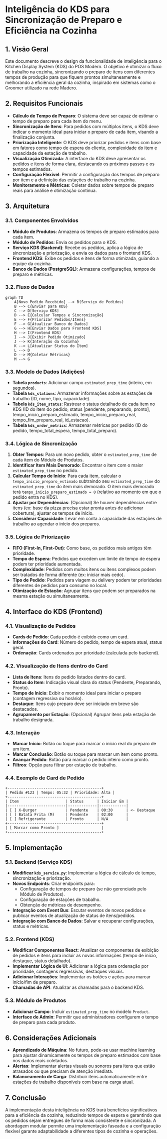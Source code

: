 # Inteligência do KDS para Sincronização de Preparo e Eficiência na Cozinha

## 1. Visão Geral

Este documento descreve o design da funcionalidade de inteligência para o Kitchen Display System (KDS) do POS Modern. O objetivo é otimizar o fluxo de trabalho na cozinha, sincronizando o preparo de itens com diferentes tempos de produção para que fiquem prontos simultaneamente e melhorando a eficiência geral da cozinha, inspirado em sistemas como o Groomer utilizado na rede Madero.

## 2. Requisitos Funcionais

- **Cálculo de Tempo de Preparo**: O sistema deve ser capaz de estimar o tempo de preparo para cada item do menu.
- **Sincronização de Itens**: Para pedidos com múltiplos itens, o KDS deve indicar o momento ideal para iniciar o preparo de cada item, visando a finalização conjunta.
- **Priorização Inteligente**: O KDS deve priorizar pedidos e itens com base em fatores como tempo de espera do cliente, complexidade do item e capacidade da estação de trabalho.
- **Visualização Otimizada**: A interface do KDS deve apresentar os pedidos e itens de forma clara, destacando os próximos passos e os tempos estimados.
- **Configuração Flexível**: Permitir a configuração dos tempos de preparo por item e a definição das estações de trabalho na cozinha.
- **Monitoramento e Métricas**: Coletar dados sobre tempos de preparo reais para análise e otimização contínua.

## 3. Arquitetura

### 3.1. Componentes Envolvidos

- **Módulo de Produtos**: Armazena os tempos de preparo estimados para cada item.
- **Módulo de Pedidos**: Envia os pedidos para o KDS.
- **Serviço KDS (Backend)**: Recebe os pedidos, aplica a lógica de sincronização e priorização, e envia os dados para o frontend KDS.
- **Frontend KDS**: Exibe os pedidos e itens de forma otimizada, guiando a equipe da cozinha.
- **Banco de Dados (PostgreSQL)**: Armazena configurações, tempos de preparo e métricas.

### 3.2. Fluxo de Dados

```mermaid
graph TD
    A[Novo Pedido Recebido] --> B(Serviço de Pedidos)
    B --> C{Enviar para KDS}
    C --> D[Serviço KDS]
    D --> E{Calcular Tempos e Sincronização}
    E --> F{Priorizar Pedidos/Itens}
    F --> G[Atualizar Banco de Dados]
    G --> H[Enviar Dados para Frontend KDS]
    H --> I(Frontend KDS)
    I --> J[Exibir Pedido Otimizado]
    J --> K{Interação da Cozinha}
    K --> L[Atualizar Status do Item]
    L --> D
    D --> M{Coletar Métricas}
    M --> G
```

### 3.3. Modelo de Dados (Adições)

- **Tabela `products`**: Adicionar campo `estimated_prep_time` (inteiro, em segundos).
- **Tabela `kds_stations`**: Armazenar informações sobre as estações de trabalho (ID, nome, tipo, capacidade).
- **Tabela `kds_item_status`**: Rastrear o status detalhado de cada item no KDS (ID do item do pedido, status [pendente, preparando, pronto], tempo_inicio_preparo_estimado, tempo_inicio_preparo_real, tempo_fim_preparo_real, id_estacao).
- **Tabela `kds_order_metrics`**: Armazenar métricas por pedido (ID do pedido, tempo_total_espera, tempo_total_preparo).

### 3.4. Lógica de Sincronização

1.  **Obter Tempos**: Para um novo pedido, obter o `estimated_prep_time` de cada item do Módulo de Produtos.
2.  **Identificar Item Mais Demorado**: Encontrar o item com o maior `estimated_prep_time` no pedido.
3.  **Calcular Tempo de Início**: Para cada item, calcular o `tempo_inicio_preparo_estimado` subtraindo seu `estimated_prep_time` do `estimated_prep_time` do item mais demorado. O item mais demorado terá `tempo_inicio_preparo_estimado = 0` (relativo ao momento em que o pedido entra no KDS).
4.  **Ajustar por Dependências**: (Opcional) Se houver dependências entre itens (ex: base da pizza precisa estar pronta antes de adicionar cobertura), ajustar os tempos de início.
5.  **Considerar Capacidade**: Levar em conta a capacidade das estações de trabalho ao agendar o início dos preparos.

### 3.5. Lógica de Priorização

- **FIFO (First-In, First-Out)**: Como base, os pedidos mais antigos têm prioridade.
- **Tempo de Espera**: Pedidos que excedem um limite de tempo de espera podem ter prioridade aumentada.
- **Complexidade**: Pedidos com muitos itens ou itens complexos podem ser tratados de forma diferente (ex: iniciar mais cedo).
- **Tipo de Pedido**: Pedidos para viagem ou delivery podem ter prioridades diferentes de pedidos para consumo no local.
- **Otimização de Estação**: Agrupar itens que podem ser preparados na mesma estação ou simultaneamente.

## 4. Interface do KDS (Frontend)

### 4.1. Visualização de Pedidos

- **Cards de Pedido**: Cada pedido é exibido como um card.
- **Informações do Card**: Número do pedido, tempo de espera atual, status geral.
- **Ordenação**: Cards ordenados por prioridade (calculada pelo backend).

### 4.2. Visualização de Itens dentro do Card

- **Lista de Itens**: Itens do pedido listados dentro do card.
- **Status do Item**: Indicação visual clara do status (Pendente, Preparando, Pronto).
- **Tempo de Início**: Exibir o momento ideal para iniciar o preparo (contagem regressiva ou horário).
- **Destaque**: Itens cujo preparo deve ser iniciado em breve são destacados.
- **Agrupamento por Estação**: (Opcional) Agrupar itens pela estação de trabalho designada.

### 4.3. Interação

- **Marcar Início**: Botão ou toque para marcar o início real do preparo de um item.
- **Marcar Conclusão**: Botão ou toque para marcar um item como pronto.
- **Avançar Pedido**: Botão para marcar o pedido inteiro como pronto.
- **Filtros**: Opção para filtrar por estação de trabalho.

### 4.4. Exemplo de Card de Pedido

```
+------------------------------------------+
| Pedido #123 | Tempo: 05:32 | Prioridade: Alta |
+------------------------------------------+
| Item                     | Status      | Iniciar Em |
|--------------------------|-------------|------------|
| [ ] X-Burger             | Pendente    | 00:30      | <- Destaque
| [ ] Batata Frita (M)     | Pendente    | 02:00      |
| [ ] Refrigerante         | Pronto      | N/A        |
+------------------------------------------+
| [ Marcar como Pronto ]                   |
+------------------------------------------+
```

## 5. Implementação

### 5.1. Backend (Serviço KDS)

- **Modificar `kds_service.py`**: Implementar a lógica de cálculo de tempo, sincronização e priorização.
- **Novos Endpoints**: Criar endpoints para:
    - Configuração de tempos de preparo (se não gerenciado pelo Módulo de Produtos).
    - Configuração de estações de trabalho.
    - Obtenção de métricas de desempenho.
- **Integração com Event Bus**: Escutar eventos de novos pedidos e publicar eventos de atualização de status de itens/pedidos.
- **Integração com Banco de Dados**: Salvar e recuperar configurações, status e métricas.

### 5.2. Frontend (KDS)

- **Modificar Componentes React**: Atualizar os componentes de exibição de pedidos e itens para incluir as novas informações (tempo de início, destaque, status detalhado).
- **Implementar Lógica de UI**: Adicionar a lógica para ordenação por prioridade, contagens regressivas, destaques visuais.
- **Adicionar Interações**: Implementar os botões e ações para marcar início/fim de preparo.
- **Chamadas de API**: Atualizar as chamadas para o backend KDS.

### 5.3. Módulo de Produtos

- **Adicionar Campo**: Incluir `estimated_prep_time` no modelo `Product`.
- **Interface de Admin**: Permitir que administradores configurem o tempo de preparo para cada produto.

## 6. Considerações Adicionais

- **Aprendizado de Máquina**: No futuro, pode-se usar machine learning para ajustar dinamicamente os tempos de preparo estimados com base nos dados reais coletados.
- **Alertas**: Implementar alertas visuais ou sonoros para itens que estão atrasados ou que precisam de atenção imediata.
- **Balanceamento de Carga**: Distribuir itens automaticamente entre estações de trabalho disponíveis com base na carga atual.

## 7. Conclusão

A implementação desta inteligência no KDS trará benefícios significativos para a eficiência da cozinha, reduzindo tempos de espera e garantindo que os pedidos sejam entregues de forma mais consistente e sincronizada. A abordagem modular permite uma implementação faseada e a configuração flexível garante adaptabilidade a diferentes tipos de cozinha e operações.
